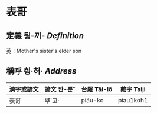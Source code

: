 # 表哥
## 定義 딍-끼- _Definition_




英：Mother's sister's elder son

## 稱呼 칑·허· _Address_

漢字或諺文 | 諺文 깐-뿐ˆ | 台羅 Tâi-lô | 戴字 Taiji
--- | --- | --- | --- 
表哥 | ᄇᆤˊ고· | piáu-ko | piau1koh1 
